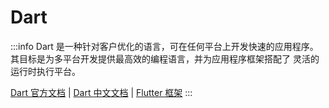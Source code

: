 # Dart

:::info
Dart 是一种针对客户优化的语言，可在任何平台上开发快速的应用程序。其目标是为多平台开发提供最高效的编程语言，并为应用程序框架搭配了 灵活的运行时执行平台。

[Dart 官方文档](https://dart.dev/guides)
| [Dart 中文文档](https://dart.cn/guides)
| [Flutter 框架](/docs/开发/框架/Flutter/)
:::